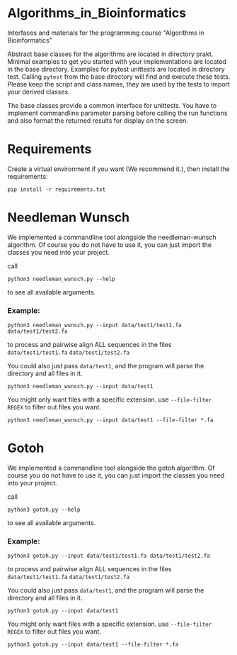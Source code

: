 # Algorithms_in_Bioinformatics

Interfaces and materials for the programming course "Algorithms in Bioinformatics"

Abstract base classes for the algorithms are located in directory prakt.
Minimal examples to get you started with your implementations are located in the base directory. Examples for pytest unittests are located in directory test. Calling ```pytest``` from the base directory will find and execute these tests. Please keep the script and class names, they are used by the tests to import your derived classes.

The base classes provide a common interface for unittests. You have to implement commandline parameter parsing before calling the run functions and also format the returned results for display on the screen.

# Requirements
Create a virtual environment if you want  (We recommend it.), 
then install the requirements:
```
pip install -r requirements.txt
```

# Needleman Wunsch
We implemented a commandline tool alongside the needleman-wunsch algorithm.
Of course you do not have to use it, you can just import the classes you need into your project.

call

```
python3 needleman_wunsch.py --help 
```
to see all available arguments.

### Example:

```
python3 needleman_wunsch.py --input data/test1/test1.fa data/test1/test2.fa 
```
to process and pairwise align ALL sequences in the files `data/test1/test1.fa` `data/test1/test2.fa`


You could also just pass `data/test1`, and the program will parse the directory and all files in it.
```
python3 needleman_wunsch.py --input data/test1 
```


You might only want files with a specific extension. 
use `--file-filter REGEX` to filter out files you want.

```
python3 needleman_wunsch.py --input data/test1 --file-filter *.fa
```

# Gotoh
We implemented a commandline tool alongside the gotoh algorithm.
Of course you do not have to use it, you can just import the classes you need into your project.

call

```
python3 gotoh.py --help 
```
to see all available arguments.

### Example:

```
python3 gotoh.py --input data/test1/test1.fa data/test1/test2.fa 
```
to process and pairwise align ALL sequences in the files `data/test1/test1.fa` `data/test1/test2.fa`


You could also just pass `data/test1`, and the program will parse the directory and all files in it.
```
python3 gotoh.py --input data/test1 
```


You might only want files with a specific extension. 
use `--file-filter REGEX` to filter out files you want.

```
python3 gotoh.py --input data/test1 --file-filter *.fa
```